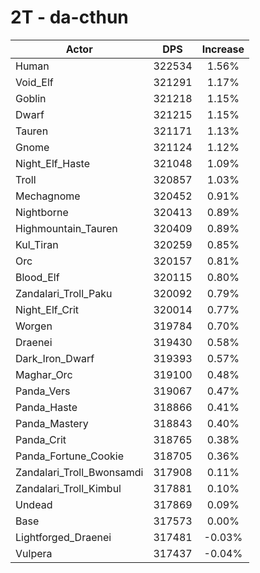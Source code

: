 # 2T - da-cthun
| Actor | DPS | Increase |
|---|:---:|:---:|
|Human|322534|1.56%|
|Void_Elf|321291|1.17%|
|Goblin|321218|1.15%|
|Dwarf|321215|1.15%|
|Tauren|321171|1.13%|
|Gnome|321124|1.12%|
|Night_Elf_Haste|321048|1.09%|
|Troll|320857|1.03%|
|Mechagnome|320452|0.91%|
|Nightborne|320413|0.89%|
|Highmountain_Tauren|320409|0.89%|
|Kul_Tiran|320259|0.85%|
|Orc|320157|0.81%|
|Blood_Elf|320115|0.80%|
|Zandalari_Troll_Paku|320092|0.79%|
|Night_Elf_Crit|320014|0.77%|
|Worgen|319784|0.70%|
|Draenei|319430|0.58%|
|Dark_Iron_Dwarf|319393|0.57%|
|Maghar_Orc|319100|0.48%|
|Panda_Vers|319067|0.47%|
|Panda_Haste|318866|0.41%|
|Panda_Mastery|318843|0.40%|
|Panda_Crit|318765|0.38%|
|Panda_Fortune_Cookie|318705|0.36%|
|Zandalari_Troll_Bwonsamdi|317908|0.11%|
|Zandalari_Troll_Kimbul|317881|0.10%|
|Undead|317869|0.09%|
|Base|317573|0.00%|
|Lightforged_Draenei|317481|-0.03%|
|Vulpera|317437|-0.04%|
